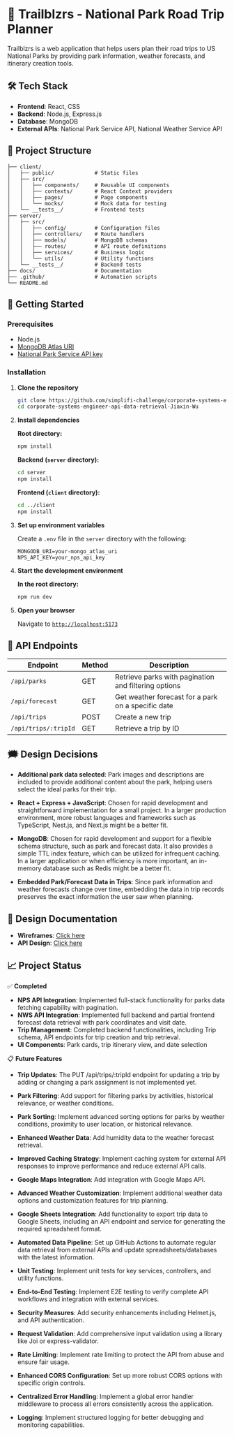 # 🚞 Trailblzrs - National Park Road Trip Planner

Trailblzrs is a web application that helps users plan their road trips to US National Parks by providing park information, weather forecasts, and itinerary creation tools.

## 🛠️ Tech Stack

- **Frontend**: React, CSS
- **Backend**: Node.js, Express.js
- **Database**: MongoDB
- **External APIs**: National Park Service API, National Weather Service API

## 📁 Project Structure

```
├── client/
│   ├── public/             # Static files
│   ├── src/
│   │   ├── components/     # Reusable UI components
│   │   ├── contexts/       # React Context providers
│   │   ├── pages/          # Page components
│   │   └── mocks/          # Mock data for testing
│   └── __tests__/          # Frontend tests
├── server/
│   ├── src/
│   │   ├── config/         # Configuration files
│   │   ├── controllers/    # Route handlers
│   │   ├── models/         # MongoDB schemas
│   │   ├── routes/         # API route definitions
│   │   ├── services/       # Business logic
│   │   └── utils/          # Utility functions
│   └── __tests__/          # Backend tests
├── docs/                   # Documentation
├── .github/                # Automation scripts
└── README.md
```

## 🚀 Getting Started

### Prerequisites

- Node.js
- [MongoDB Atlas URI](https://www.mongodb.com/products/platform/atlas-database)
- [National Park Service API key](https://www.nps.gov/subjects/developer/get-started.htm)

### Installation

1. **Clone the repository**
   ```bash
   git clone https://github.com/simplifi-challenge/corporate-systems-engineer-api-data-retrieval-Jiaxin-Wu.git
   cd corporate-systems-engineer-api-data-retrieval-Jiaxin-Wu
   ```

2. **Install dependencies**

   **Root directory:**
   ```bash
   npm install
   ```
   **Backend (`server` directory):**
   ```bash
   cd server
   npm install
   ```
   **Frontend (`client` directory):**
   ```bash
   cd ../client
   npm install
   ```
3. **Set up environment variables**

   Create a `.env` file in the `server` directory with the following:
   ```env
   MONGODB_URI=your-mongo_atlas_uri
   NPS_API_KEY=your_nps_api_key
   ```
4. **Start the development environment**

   **In the root directory:**
   ```bash
   npm run dev
   ```
5. **Open your browser**

   Navigate to [`http://localhost:5173`](http://localhost:5173)

## 🔌 API Endpoints

| Endpoint | Method | Description |
|----------|--------|-------------|
| `/api/parks` | GET | Retrieve parks with pagination and filtering options |
| `/api/forecast` | GET | Get weather forecast for a park on a specific date |
| `/api/trips` | POST | Create a new trip |
| `/api/trips/:tripId` | GET | Retrieve a trip by ID |

## 🗯️ Design Decisions

- **Additional park data selected**: Park images and descriptions are included to provide additional content about the park, helping users select the ideal parks for their trip.

- **React + Express + JavaScript**: Chosen for rapid development and straightforward implementation for a small project. In a larger production environment, more robust languages and frameworks such as TypeScript, Nest.js, and Next.js might be a better fit.

- **MongoDB**: Chosen for rapid development and support for a flexible schema structure, such as park and forecast data. It also provides a simple TTL index feature, which can be utilized for infrequent caching. In a larger application or when efficiency is more important, an in-memory database such as Redis might be a better fit.

- **Embedded Park/Forecast Data in Trips**: Since park information and weather forecasts change over time, embedding the data in trip records preserves the exact information the user saw when planning.

## 📄 Design Documentation

- **Wireframes**: [Click here](https://balsamiq.cloud/slveto6/plezzeg/r2278)
- **API Design**: [Click here](docs/Trailblzrs-Api-Design.md)

## 📈 Project Status

✅ **Completed**
- **NPS API Integration**: Implemented full-stack functionality for parks data fetching capability with pagination.
- **NWS API Integration**: Implemented full backend and partial frontend forecast data retrieval with park coordinates and visit date.
- **Trip Management**: Completed backend functionalities, including Trip schema, API endpoints for trip creation and trip retrieval.
- **UI Components**: Park cards, trip itinerary view, and date selection

📋 **Future Features**

- **Trip Updates**: The PUT /api/trips/:tripId endpoint for updating a trip by adding or changing a park assignment is not implemented yet.

- **Park Filtering**: Add support for filtering parks by activities, historical relevance, or weather conditions.

- **Park Sorting**: Implement advanced sorting options for parks by weather conditions, proximity to user location, or historical relevance.

- **Enhanced Weather Data**: Add humidity data to the weather forecast retrieval.

- **Improved Caching Strategy**: Implement caching system for external API responses to improve performance and reduce external API calls.

- **Google Maps Integration**: Add integration with Google Maps API.

- **Advanced Weather Customization**: Implement additional weather data options and customization features for trip planning.

- **Google Sheets Integration**: Add functionality to export trip data to Google Sheets, including an API endpoint and service for generating the required spreadsheet format.

- **Automated Data Pipeline**: Set up GitHub Actions to automate regular data retrieval from external APIs and update spreadsheets/databases with the latest information.

- **Unit Testing**: Implement unit tests for key services, controllers, and utility functions.

- **End-to-End Testing**: Implement E2E testing to verify complete API workflows and integration with external services.

- **Security Measures**: Add security enhancements including Helmet.js, and API authentication.

- **Request Validation**: Add comprehensive input validation using a library like Joi or express-validator.

- **Rate Limiting**: Implement rate limiting to protect the API from abuse and ensure fair usage.

- **Enhanced CORS Configuration**: Set up more robust CORS options with specific origin controls.

- **Centralized Error Handling**: Implement a global error handler middleware to process all errors consistently across the application.

- **Logging**: Implement structured logging for better debugging and monitoring capabilities.
